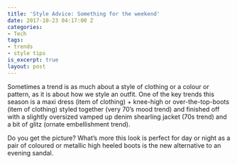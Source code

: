 ```yaml
---
title: 'Style Advice: Something for the weekend'
date: 2017-10-23 04:17:00 Z
categories:
- Tech
tags:
- trends
- style tips
is_excerpt: true
layout: post
---
```


Sometimes a trend is as much about a style of clothing or a colour or pattern, as it is about how we style an outfit. One of the key trends this season is a maxi dress (item of clothing) \+ knee-high or over-the-top-boots (item of clothing) styled together (very 70’s mood trend) and finished off with a slightly oversized vamped up denim shearling jacket (70s trend) and a bit of glitz (ornate embellishment trend).

Do you get the picture? What’s more this look is perfect for day or night as a pair of coloured or metallic high heeled boots is the new alternative to an evening sandal.